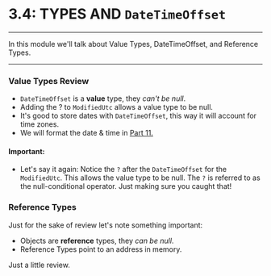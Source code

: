 # 3.4: TYPES AND `DateTimeOffset`
---
In this module we'll talk about Value Types, DateTimeOffset, and Reference Types.

<hr />

### Value Types Review
- `DateTimeOffset` is a **value** type, they *can't be null*.
- Adding the ? to `ModifiedUtc` allows a value type to be null.
- It's good to store dates with `DateTimeOffset`, this way it will account for time zones.
- We will format the date & time in [Part 11.](../11-DateFormat/11.0-DateFormat.md)

#### Important: 
- Let's say it again: Notice the `?` after the `DateTimeOffset` for the `ModifiedUtc`. This allows the value type to be null. The `?` is referred to as the null-conditional operator. Just making sure you caught that!

### Reference Types
Just for the sake of review let's note something important:
- Objects are **reference** types, they *can be null*.
- Reference Types point to an address in memory.

Just a little review.
